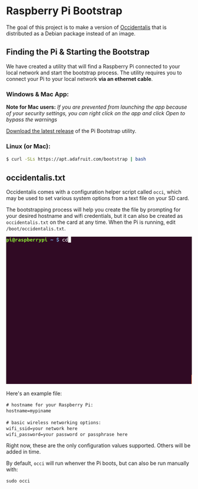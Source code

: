 # Raspberry Pi Bootstrap

The goal of this project is to make a version of [Occidentalis][1] that
is distributed as a Debian package instead of an image.

## Finding the Pi & Starting the Bootstrap

We have created a utility that will find a Raspberry Pi connected to your
local network and start the bootstrap process. The utility requires you to
connect your Pi to your local network **via an ethernet cable**.

### Windows & Mac App:

**Note for Mac users:** *If you are prevented from launching the app because of your security settings, you can right click on the app and click Open to bypass the warnings*

[Download the latest release][2] of the Pi Bootstrap utility.

### Linux (or Mac):

```sh
$ curl -SLs https://apt.adafruit.com/bootstrap | bash
```

## occidentalis.txt

Occidentalis comes with a configuration helper script called `occi`, which may
be used to set various system options from a text file on your SD card.

The bootstrapping process will help you create the file by prompting for your
desired hostname and wifi credentials, but it can also be created as
`occidentalis.txt` on the card at any time.  When the Pi is running, edit
`/boot/occidentalis.txt`.

![screencast of opening occidentalis.txt in nano](/docs/edit_occi_settings.gif?raw=true)

Here's an example file:

```
# hostname for your Raspberry Pi:
hostname=mypiname

# basic wireless networking options:
wifi_ssid=your network here
wifi_password=your password or passphrase here
```

Right now, these are the only configuration values supported.  Others will
be added in time.

By default, `occi` will run whenver the Pi boots, but can also be run manually
with:

```
sudo occi
```

[1]: https://learn.adafruit.com/adafruit-raspberry-pi-educational-linux-distro/occidentalis-v0-dot-2
[2]: https://github.com/adafruit/pi_bootstrap/releases/latest
